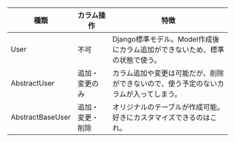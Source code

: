 # 

|種類 |	カラム操作 |	特徴 |
| --- | --- | ---|
|User | 不可	| Django標準モデル。Model作成後にカラム追加ができないため、標準の状態で使う。|
|AbstractUser| 追加・変更のみ| カラム追加や変更は可能だが、削除ができないので、使う予定のないカラムが入ってしまう。|
| AbstractBaseUser|追加・変更・削除|オリジナルのテーブルが作成可能。好きにカスタマイズできるのはこれ。|

